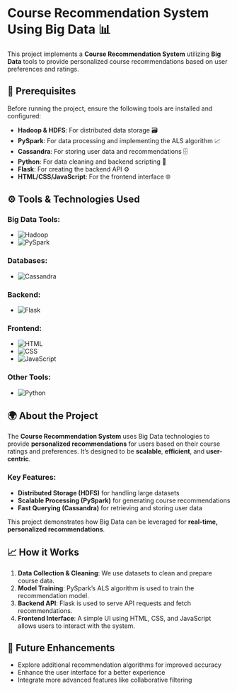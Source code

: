 # Course Recommendation System Using Big Data 📊

This project implements a **Course Recommendation System** utilizing **Big Data** tools to provide personalized course recommendations based on user preferences and ratings.

## 🔑 Prerequisites

Before running the project, ensure the following tools are installed and configured:

- **Hadoop & HDFS**: For distributed data storage 🗃️
- **PySpark**: For data processing and implementing the ALS algorithm 📈
- **Cassandra**: For storing user data and recommendations 🗄️
- **Python**: For data cleaning and backend scripting 🐍
- **Flask**: For creating the backend API ⚙️
- **HTML/CSS/JavaScript**: For the frontend interface 🌐

## ⚙️ Tools & Technologies Used

### Big Data Tools:
- ![Hadoop](https://img.shields.io/badge/Hadoop-007ACC?style=flat&logo=apache-hadoop&logoColor=white)
- ![PySpark](https://img.shields.io/badge/PySpark-4E88B0?style=flat&logo=apache-spark&logoColor=white)

### Databases:
- ![Cassandra](https://img.shields.io/badge/Cassandra-007ACC?style=flat)

### Backend:
- ![Flask](https://img.shields.io/badge/Flask-007ACC?style=flat)

### Frontend:
- ![HTML](https://img.shields.io/badge/HTML-E34F26?style=flat&logo=html5&logoColor=white)
- ![CSS](https://img.shields.io/badge/CSS-1572B6?style=flat&logo=css3&logoColor=white)
- ![JavaScript](https://img.shields.io/badge/JavaScript-F7DF1E?style=flat&logo=javascript&logoColor=black)

### Other Tools:
- ![Python](https://img.shields.io/badge/Python-00599C?style=flat&logo=gnu-Python&logoColor=white)

## 🌍 About the Project

The **Course Recommendation System** uses Big Data technologies to provide **personalized recommendations** for users based on their course ratings and preferences. It’s designed to be **scalable**, **efficient**, and **user-centric**.

### Key Features:
- **Distributed Storage (HDFS)** for handling large datasets
- **Scalable Processing (PySpark)** for generating course recommendations
- **Fast Querying (Cassandra)** for retrieving and storing user data

This project demonstrates how Big Data can be leveraged for **real-time, personalized recommendations**.

## 📈 How it Works

1. **Data Collection & Cleaning**: We use datasets to clean and prepare course data.
2. **Model Training**: PySpark’s ALS algorithm is used to train the recommendation model.
3. **Backend API**: Flask is used to serve API requests and fetch recommendations.
4. **Frontend Interface**: A simple UI using HTML, CSS, and JavaScript allows users to interact with the system.

## 🚀 Future Enhancements

- Explore additional recommendation algorithms for improved accuracy
- Enhance the user interface for a better experience
- Integrate more advanced features like collaborative filtering
